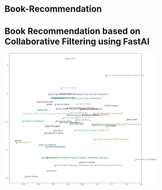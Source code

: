 # Book-Recommendation
# Book Recommendation based on Collaborative Filtering using FastAI
![](https://github.com/Jash271/Book-Recommendation/blob/master/Book.png)
